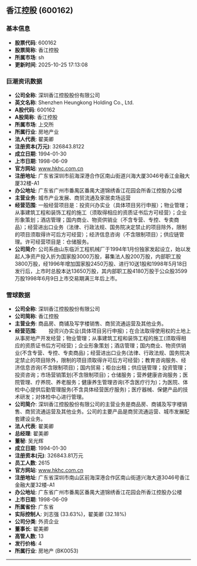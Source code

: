 ## 香江控股 (600162)

### 基本信息

- **股票代码**: 600162
- **股票简称**: 香江控股
- **所属市场**: sh
- **更新时间**: 2025-10-25 17:13:08

### 巨潮资讯数据

- **公司全称**: 深圳香江控股股份有限公司
- **英文名称**: Shenzhen Heungkong Holding Co., Ltd.
- **A股代码**: 600162
- **A股简称**: 香江控股
- **所属市场**: 上交所
- **所属行业**: 房地产业
- **法人代表**: 翟美卿
- **注册资本(万元)**: 326843.8122
- **成立日期**: 1994-01-30
- **上市日期**: 1998-06-09
- **官方网站**: www.hkhc.com.cn
- **注册地址**: 广东省深圳市前海深港合作区南山街道兴海大厦3046号香江金融大厦32楼-A1
- **办公地址**: 广东省广州市番禺区番禺大道锦绣香江花园会所香江控股办公楼
- **主营业务**: 城市产业发展、商贸流通及家居卖场运营
- **经营范围**: 一般经营项目是：投资兴办实业（具体项目另行申报）；物业管理；从事建筑工程和装饰工程的施工（须取得相应的资质证书后方可经营）；企业形象策划；酒店管理；国内商业、物资供销业（不含专营、专控、专卖商品）；经营进出口业务（法律、行政法规、国务院决定禁止的项目除外，限制的项目须取得许可后方可经营）；经济信息咨询（不含限制项目）；供应链管理。许可经营项目是：仓储服务。
- **公司简介**: 公司系由山东临沂工程机械厂于1994年1月份独家发起设立，始以发起人净资产投入折为国家股3000万股，募集法人股200万股，内部职工股3800万股，经1996年增加国家股2450万股、进行10送1股和1998年5月18日发行后，上市时总股本达13650万股，其内部职工股4180万股于公众股3599万股1998年6月9日上市交易期满三年后上市。

### 雪球数据

- **公司全称**: 深圳香江控股股份有限公司
- **公司简称**: 香江控股
- **主营业务**: 商品房、商铺及写字楼销售、商贸流通运营及其他业务。
- **经营范围**: 　　投资兴办实业(具体项目另行申报)；在合法取得使用权的土地上从事房地产开发经营；物业管理；从事建筑工程和装饰工程的施工(须取得相应的资质证书后方可经营)；企业形象策划；酒店管理；国内商业、物资供销业(不含专营、专控、专卖商品)；经营进出口业务(法律、行政法规、国务院决定禁止的项目除外，限制的项目须取得许可后方可经营)；教育咨询服务、经济信息咨询(不含限制项目)；国内贸易；柜台出租；供应链管理；投资管理；投资咨询；市场营销策划(不含限制项目)；仓储服务；营养健康咨询服务；医院管理、疗养院、养老服务；健康养生管理咨询(不含医疗行为)；为医院、体检中心提供后勤管理服务(不含具体经营医疗服务)；医疗器械、保健产品的技术研发；对体检中心进行管理。
- **公司简介**: 深圳香江控股股份有限公司的主营业务是商品房、商铺及写字楼销售、商贸流通运营及其他业务。公司的主要产品是商贸流通运营、城市发展配套建设业务。
- **法人代表**: 翟美卿
- **总经理**: 翟美卿
- **董秘**: 吴光辉
- **成立日期**: 1994-01-30
- **注册资本(元)**: 326843.81万元
- **员工人数**: 2615
- **官方网站**: www.hkhc.com.cn
- **注册地址**: 广东省深圳市南山区前海深港合作区南山街道兴海大道3046号香江金融大厦32楼-A1
- **办公地址**: 广东省广州市番禺区番禺大道锦绣香江花园会所香江控股办公楼
- **上市日期**: 1998-06-09
- **所属省份**: 广东省
- **实际控制人**: 刘志强 (33.63%)，翟美卿 (32.18%)
- **公司分类**: 外资企业
- **董事长**: 翟美卿
- **高管人数**: 13
- **发行价格**: 4
- **所属行业**: 房地产 (BK0053)

---